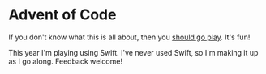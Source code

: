 # Advent of Code

If you don't know what this is all about, then you [should go play](https://adventofcode.com/). It's fun!

This year I'm playing using Swift. I've never used Swift, so I'm making it up as I go along. Feedback welcome!
